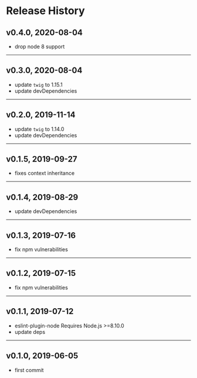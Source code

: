 # Release History

## v0.4.0, 2020-08-04
* drop node 8 support

---

## v0.3.0, 2020-08-04
* update `twig` to 1.15.1
* update devDependencies

---

## v0.2.0, 2019-11-14
* update `twig` to 1.14.0
* update devDependencies

---

## v0.1.5, 2019-09-27
* fixes context inheritance

---

## v0.1.4, 2019-08-29
* update devDependencies

---

## v0.1.3, 2019-07-16
* fix npm vulnerabilities

---

## v0.1.2, 2019-07-15
* fix npm vulnerabilities

---

## v0.1.1, 2019-07-12
* eslint-plugin-node Requires Node.js >=8.10.0
* update deps

---

## v0.1.0, 2019-06-05
* first commit
